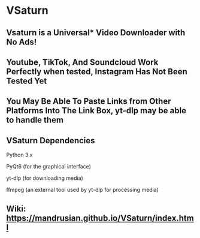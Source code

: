 # VSaturn

## Vsaturn is a Universal* Video Downloader with No Ads!

## Youtube, TikTok, And Soundcloud Work Perfectly when tested, Instagram Has Not Been Tested Yet
## You May Be Able To Paste Links from Other Platforms Into The Link Box, yt-dlp may be able to handle them

## VSaturn Dependencies

Python 3.x

PyQt6 (for the graphical interface)

yt-dlp (for downloading media)

ffmpeg (an external tool used by yt-dlp for processing media)

## Wiki: https://mandrusian.github.io/VSaturn/index.html
